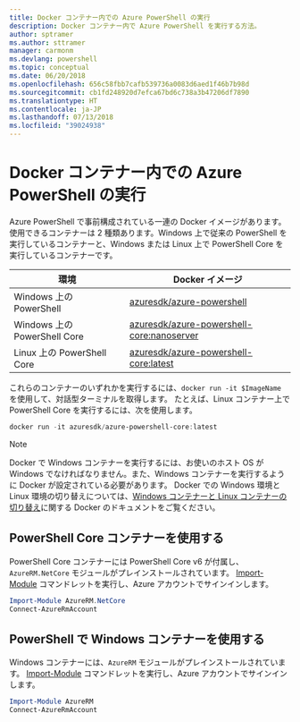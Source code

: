 ```yaml
---
title: Docker コンテナー内での Azure PowerShell の実行
description: Docker コンテナー内で Azure PowerShell を実行する方法。
author: sptramer
ms.author: sttramer
manager: carmonm
ms.devlang: powershell
ms.topic: conceptual
ms.date: 06/20/2018
ms.openlocfilehash: 656c58fbb7cafb539736a0083d6aed1f46b7b98d
ms.sourcegitcommit: cb1fd248920d7efca67bd6c738a3b47206df7890
ms.translationtype: HT
ms.contentlocale: ja-JP
ms.lasthandoff: 07/13/2018
ms.locfileid: "39024938"
---
```

# <a name="run-azure-powershell-in-a-docker-container"></a>Docker コンテナー内での Azure PowerShell の実行

Azure PowerShell で事前構成されている一連の Docker イメージがあります。 使用できるコンテナーは 2 種類あります。Windows 上で従来の PowerShell を実行しているコンテナーと、Windows または Linux 上で PowerShell Core を実行しているコンテナーです。

| 環境 | Docker イメージ |
|-------------|--------------|
| Windows 上の PowerShell | [azuresdk/azure-powershell](https://hub.docker.com/r/azuresdk/azure-powershell/) |
| Windows 上の PowerShell Core | [azuresdk/azure-powershell-core:nanoserver](https://hub.docker.com/r/azuresdk/azure-powershell-core/) |
| Linux 上の PowerShell Core | [azuresdk/azure-powershell-core:latest](https://hub.docker.com/r/azuresdk/azure-powershell-core/) |

これらのコンテナーのいずれかを実行するには、`docker run -it $ImageName` を使用して、対話型ターミナルを取得します。 たとえば、Linux コンテナー上で PowerShell Core を実行するには、次を使用します。

```powershell
docker run -it azuresdk/azure-powershell-core:latest
```

> [!NOTE]
> Docker で Windows コンテナーを実行するには、お使いのホスト OS が Windows でなければなりません。また、Windows コンテナーを実行するように Docker が設定されている必要があります。 Docker での Windows 環境と Linux 環境の切り替えについては、[Windows コンテナーと Linux コンテナーの切り替え](https://docs.docker.com/docker-for-windows/#switch-between-windows-and-linux-containers)に関する Docker のドキュメントをご覧ください。

## <a name="use-a-powershell-core-container"></a>PowerShell Core コンテナーを使用する

PowerShell Core コンテナーには PowerShell Core v6 が付属し、`AzureRM.NetCore` モジュールがプレインストールされています。 [Import-Module](/powershell/module/microsoft.powershell.core/import-module) コマンドレットを実行し、Azure アカウントでサインインします。

```powershell
Import-Module AzureRM.NetCore
Connect-AzureRmAccount
```

## <a name="use-the-windows-container-with-powershell"></a>PowerShell で Windows コンテナーを使用する

Windows コンテナーには、`AzureRM` モジュールがプレインストールされています。 [Import-Module](/powershell/module/microsoft.powershell.core/import-module) コマンドレットを実行し、Azure アカウントでサインインします。

```powershell
Import-Module AzureRM
Connect-AzureRmAccount
```